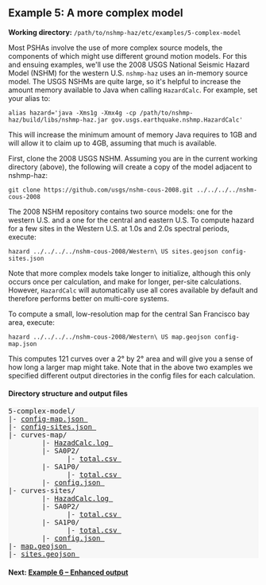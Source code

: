 Example 5: A more complex model
-------------------------------

__Working directory:__ `/path/to/nshmp-haz/etc/examples/5-complex-model`

Most PSHAs involve the use of more complex source models, the components of which might use different ground motion models. For this and ensuing examples, we'll use the 2008 USGS National Seismic Hazard Model (NSHM) for the western U.S. `nshmp-haz` uses an in-memory source model. The USGS NSHMs are quite large, so it's helpful to increase the amount memory available to Java when calling `HazardCalc`. For example, set your alias to:

```Shell
alias hazard='java -Xms1g -Xmx4g -cp /path/to/nshmp-haz/build/libs/nshmp-haz.jar gov.usgs.earthquake.nshmp.HazardCalc'
```

This will increase the minimum amount of memory Java requires to 1GB and will allow it to claim up to 4GB, assuming that much is available.

First, clone the 2008 USGS NSHM. Assuming you are in the current working directory (above), the following will create a copy of the model adjacent to nshmp-haz:

```Shell
git clone https://github.com/usgs/nshm-cous-2008.git ../../../../nshm-cous-2008
```

The 2008 NSHM repository contains two source models: one for the western U.S. and a one for the central and eastern U.S. To compute hazard for a few sites in the Western U.S. at 1.0s and 2.0s spectral periods, execute:

```Shell
hazard ../../../../nshm-cous-2008/Western\ US sites.geojson config-sites.json
```

Note that more complex models take longer to initialize, although this only occurs once per calculation, and make for longer, per-site calculations. However, `HazardCalc` will automatically use all cores available by default and therefore performs better on multi-core systems.

To compute a small, low-resolution map for the central San Francisco bay area, execute:

```Shell
hazard ../../../../nshm-cous-2008/Western\ US map.geojson config-map.json
```

This computes 121 curves over a 2° by 2° area and will give you a sense of how long a larger map might take. Note that in the above two examples we specified different output directories in the config files for each calculation.


#### Directory structure and output files

<pre style="background: #f7f7f7">
5-complex-model/
|- <a href="../../example_outputs/5-complex-model/config-map.json">config-map.json </a>
|- <a href="../../example_outputs/5-complex-model/config-sites.json">config-sites.json </a>
|- curves-map/
        |- <a href="../../example_outputs/5-complex-model/curves-map/HazardCalc.log">HazadCalc.log </a>
        |- SA0P2/
              |- <a href="../../example_outputs/5-complex-model/curves-map/SA0P2/total.csv">total.csv </a>
        |- SA1P0/
              |- <a href="../../example_outputs/5-complex-model/curves-map/SA1P0/total.csv">total.csv </a>
        |- <a href="../../example_outputs/4-hazard-map/curves-map/config.json">config.json </a>
|- curves-sites/
        |- <a href="../../example_outputs/5-complex-model/curves-sites/HazardCalc.log">HazadCalc.log </a>
        |- SA0P2/
              |- <a href="../../example_outputs/5-complex-model/curves-sites/SA0P2/total.csv">total.csv </a>
        |- SA1P0/
              |- <a href="../../example_outputs/5-complex-model/curves-sites/SA1P0/total.csv">total.csv </a>
        |- <a href="../../example_outputs/4-hazard-map/curves-sites/config.json">config.json </a>
|- <a href="../../example_outputs/5-complex-model/map.geojson">map.geojson </a>
|- <a href="../../example_outputs/5-complex-model/sites.geojson">sites.geojson </a>
</pre>


#### Next: [Example 6 – Enhanced output](../6-enhanced-output)
